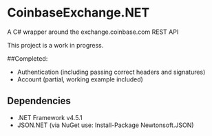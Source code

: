 # CoinbaseExchange.NET

A C# wrapper around the exchange.coinbase.com REST API

This project is a work in progress.

##Completed:

*	Authentication (including passing correct headers and signatures)
*	Account (partial, working example included)


## Dependencies

* .NET Framework v4.5.1
* JSON.NET (via NuGet use: Install-Package Newtonsoft.JSON)
